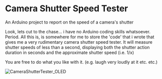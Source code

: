 # Camera Shutter Speed Tester
An Arduino project to report on the speed of a camera's shutter

Look, lets cut to the chase... i have no Arduino coding skills whatsoever. Period.
All this is, is somewhere for me to store the 'code' that i wrote that gives me a very rudimentary camera shutter speed tester. It will measure shutter speeds of less than a second, displaying both the shutter action duration in seconds and the approximate shutter speed (i.e. 1/x)


You are free to do what you like with it. (e.g. laugh very loudly at it etc. etc.)

![CameraShutterTester_OLED](https://user-images.githubusercontent.com/32393030/152010068-05243dc3-4f84-4ce0-a365-50a64e4e89a1.png)
